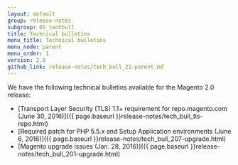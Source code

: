 ```yaml
---
layout: default 
group: release-notes
subgroup: 05_techbull
title: Technical bulletins
menu_title: Technical bulletins
menu_node: parent
menu_order: 1
version: 2.0
github_link: release-notes/tech_bull_21-parent.md
---
```


We have the following technical bulletins available for the Magento 2.0 release:

*	[Transport Layer Security (TLS) 1.1+ requirement for repo.magento.com (June 30, 2016)]({{ page.baseurl }}release-notes/tech_bull_tls-repo.html)
*	[Required patch for PHP 5.5.x and Setup Application environments (June 6, 2016)]({{ page.baseurl }}release-notes/tech_bull_207-upgrade.html)
*	[Magento upgrade issues (Jan. 28, 2016)]({{ page.baseurl }}release-notes/tech_bull_201-upgrade.html)

